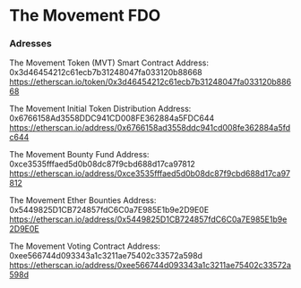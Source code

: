 # The Movement FDO

### Adresses

The Movement Token (MVT) Smart Contract Address: 0x3d46454212c61ecb7b31248047fa033120b88668
https://etherscan.io/token/0x3d46454212c61ecb7b31248047fa033120b88668

The Movement Initial Token Distribution Address: 0x6766158Ad3558DDC941CD008FE362884a5FDC644
https://etherscan.io/address/0x6766158ad3558ddc941cd008fe362884a5fdc644

The Movement Bounty Fund Address: 0xce3535fffaed5d0b08dc87f9cbd688d17ca97812
https://etherscan.io/address/0xce3535fffaed5d0b08dc87f9cbd688d17ca97812

The Movement Ether Bounties Address: 0x5449825D1CB724857fdC6C0a7E985E1b9e2D9E0E
https://etherscan.io/address/0x5449825D1CB724857fdC6C0a7E985E1b9e2D9E0E

The Movement Voting Contract Address: 0xee566744d093343a1c3211ae75402c33572a598d
https://etherscan.io/address/0xee566744d093343a1c3211ae75402c33572a598d
